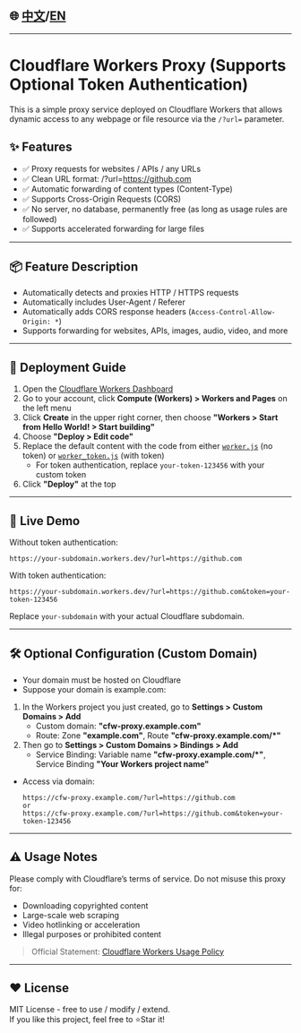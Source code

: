 ## 🌐 [中文](https://github.com/fssxg/Cloudflare-Workers-Proxy/blob/main/README_%E4%B8%AD%E6%96%87.md)/[EN](https://github.com/fssxg/Cloudflare-Workers-Proxy/blob/main/README.md)

---

# Cloudflare Workers Proxy (Supports Optional Token Authentication)

This is a simple proxy service deployed on Cloudflare Workers that allows dynamic access to any webpage or file resource via the `/?url=` parameter.

## ✨ Features

- ✅ Proxy requests for websites / APIs / any URLs
- ✅ Clean URL format: /?url=https://github.com
- ✅ Automatic forwarding of content types (Content-Type)
- ✅ Supports Cross-Origin Requests (CORS)
- ✅ No server, no database, permanently free (as long as usage rules are followed)
- ✅ Supports accelerated forwarding for large files

---

## 📦 Feature Description

- Automatically detects and proxies HTTP / HTTPS requests
- Automatically includes User-Agent / Referer
- Automatically adds CORS response headers (`Access-Control-Allow-Origin: *`)
- Supports forwarding for websites, APIs, images, audio, video, and more

---

## 🧩 Deployment Guide

1. Open the [Cloudflare Workers Dashboard](https://dash.cloudflare.com/)
2. Go to your account, click **Compute (Workers) > Workers and Pages** on the left menu
3. Click **Create** in the upper right corner, then choose **"Workers > Start from Hello World! > Start building"**
4. Choose **"Deploy > Edit code"**
5. Replace the default content with the code from either [`worker.js`](./worker.js) (no token) or [`worker_token.js`](./worker_token.js) (with token)
   - For token authentication, replace `your-token-123456` with your custom token
6. Click **"Deploy"** at the top

---

## 🚀 Live Demo

Without token authentication:
```
https://your-subdomain.workers.dev/?url=https://github.com
```

With token authentication:
```
https://your-subdomain.workers.dev/?url=https://github.com&token=your-token-123456
```

Replace `your-subdomain` with your actual Cloudflare subdomain.

---

## 🛠️ Optional Configuration (Custom Domain)

- Your domain must be hosted on Cloudflare
- Suppose your domain is example.com:
1. In the Workers project you just created, go to **Settings > Custom Domains > Add**
   - Custom domain: **"cfw-proxy.example.com"**
   - Route: Zone **"example.com"**, Route **"cfw-proxy.example.com/*"**
2. Then go to **Settings > Custom Domains > Bindings > Add**
   - Service Binding: Variable name **"cfw-proxy.example.com/*"**, Service Binding **"Your Workers project name"**

- Access via domain:
  ```
  https://cfw-proxy.example.com/?url=https://github.com
  or
  https://cfw-proxy.example.com/?url=https://github.com&token=your-token-123456
  ```

---

## ⚠️ Usage Notes

Please comply with Cloudflare’s terms of service. Do not misuse this proxy for:

- Downloading copyrighted content
- Large-scale web scraping
- Video hotlinking or acceleration
- Illegal purposes or prohibited content

> Official Statement: [Cloudflare Workers Usage Policy](https://developers.cloudflare.com/fundamentals/reference/policies-compliance/)

---

## ❤️ License

MIT License - free to use / modify / extend.  
If you like this project, feel free to ⭐Star it!
